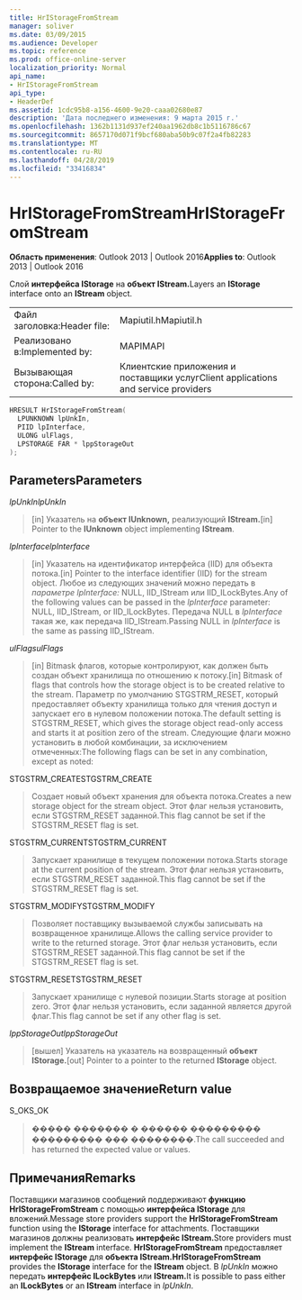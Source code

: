 ```yaml
---
title: HrIStorageFromStream
manager: soliver
ms.date: 03/09/2015
ms.audience: Developer
ms.topic: reference
ms.prod: office-online-server
localization_priority: Normal
api_name:
- HrIStorageFromStream
api_type:
- HeaderDef
ms.assetid: 1cdc95b8-a156-4600-9e20-caaa02680e87
description: 'Дата последнего изменения: 9 марта 2015 г.'
ms.openlocfilehash: 1362b1131d937ef240aa1962db8c1b5116786c67
ms.sourcegitcommit: 8657170d071f9bcf680aba50b9c07f2a4fb82283
ms.translationtype: MT
ms.contentlocale: ru-RU
ms.lasthandoff: 04/28/2019
ms.locfileid: "33416834"
---
```

# <a name="hristoragefromstream"></a><span data-ttu-id="d6fcc-103">HrIStorageFromStream</span><span class="sxs-lookup"><span data-stu-id="d6fcc-103">HrIStorageFromStream</span></span>

  
  
<span data-ttu-id="d6fcc-104">**Область применения**: Outlook 2013 | Outlook 2016</span><span class="sxs-lookup"><span data-stu-id="d6fcc-104">**Applies to**: Outlook 2013 | Outlook 2016</span></span> 
  
<span data-ttu-id="d6fcc-105">Слой **интерфейса IStorage** на **объект IStream.**</span><span class="sxs-lookup"><span data-stu-id="d6fcc-105">Layers an **IStorage** interface onto an **IStream** object.</span></span> 
  
|||
|:-----|:-----|
|<span data-ttu-id="d6fcc-106">Файл заголовка:</span><span class="sxs-lookup"><span data-stu-id="d6fcc-106">Header file:</span></span>  <br/> |<span data-ttu-id="d6fcc-107">Mapiutil.h</span><span class="sxs-lookup"><span data-stu-id="d6fcc-107">Mapiutil.h</span></span>  <br/> |
|<span data-ttu-id="d6fcc-108">Реализовано в:</span><span class="sxs-lookup"><span data-stu-id="d6fcc-108">Implemented by:</span></span>  <br/> |<span data-ttu-id="d6fcc-109">MAPI</span><span class="sxs-lookup"><span data-stu-id="d6fcc-109">MAPI</span></span>  <br/> |
|<span data-ttu-id="d6fcc-110">Вызывающая сторона:</span><span class="sxs-lookup"><span data-stu-id="d6fcc-110">Called by:</span></span>  <br/> |<span data-ttu-id="d6fcc-111">Клиентские приложения и поставщики услуг</span><span class="sxs-lookup"><span data-stu-id="d6fcc-111">Client applications and service providers</span></span>  <br/> |
   
```cpp
HRESULT HrIStorageFromStream(
  LPUNKNOWN lpUnkIn,
  PIID lpInterface,
  ULONG ulFlags,
  LPSTORAGE FAR * lppStorageOut
);
```

## <a name="parameters"></a><span data-ttu-id="d6fcc-112">Parameters</span><span class="sxs-lookup"><span data-stu-id="d6fcc-112">Parameters</span></span>

 <span data-ttu-id="d6fcc-113">_lpUnkIn_</span><span class="sxs-lookup"><span data-stu-id="d6fcc-113">_lpUnkIn_</span></span>
  
> <span data-ttu-id="d6fcc-114">[in] Указатель на **объект IUnknown,** реализующий **IStream.**</span><span class="sxs-lookup"><span data-stu-id="d6fcc-114">[in] Pointer to the **IUnknown** object implementing **IStream**.</span></span> 
    
 <span data-ttu-id="d6fcc-115">_lpInterface_</span><span class="sxs-lookup"><span data-stu-id="d6fcc-115">_lpInterface_</span></span>
  
> <span data-ttu-id="d6fcc-116">[in] Указатель на идентификатор интерфейса (IID) для объекта потока.</span><span class="sxs-lookup"><span data-stu-id="d6fcc-116">[in] Pointer to the interface identifier (IID) for the stream object.</span></span> <span data-ttu-id="d6fcc-117">Любое из следующих значений можно передать в  _параметре lpInterface:_ NULL, IID_IStream или IID_ILockBytes.</span><span class="sxs-lookup"><span data-stu-id="d6fcc-117">Any of the following values can be passed in the  _lpInterface_ parameter: NULL, IID_IStream, or IID_ILockBytes.</span></span> <span data-ttu-id="d6fcc-118">Передача NULL в  _lpInterface_ такая же, как передача IID_IStream.</span><span class="sxs-lookup"><span data-stu-id="d6fcc-118">Passing NULL in  _lpInterface_ is the same as passing IID_IStream.</span></span> 
    
 <span data-ttu-id="d6fcc-119">_ulFlags_</span><span class="sxs-lookup"><span data-stu-id="d6fcc-119">_ulFlags_</span></span>
  
> <span data-ttu-id="d6fcc-120">[in] Bitmask флагов, которые контролируют, как должен быть создан объект хранилища по отношению к потоку.</span><span class="sxs-lookup"><span data-stu-id="d6fcc-120">[in] Bitmask of flags that controls how the storage object is to be created relative to the stream.</span></span> <span data-ttu-id="d6fcc-121">Параметр по умолчанию STGSTRM_RESET, который предоставляет объекту хранилища только для чтения доступ и запускает его в нулевом положении потока.</span><span class="sxs-lookup"><span data-stu-id="d6fcc-121">The default setting is STGSTRM_RESET, which gives the storage object read-only access and starts it at position zero of the stream.</span></span> <span data-ttu-id="d6fcc-122">Следующие флаги можно установить в любой комбинации, за исключением отмеченных:</span><span class="sxs-lookup"><span data-stu-id="d6fcc-122">The following flags can be set in any combination, except as noted:</span></span>
    
<span data-ttu-id="d6fcc-123">STGSTRM_CREATE</span><span class="sxs-lookup"><span data-stu-id="d6fcc-123">STGSTRM_CREATE</span></span> 
  
> <span data-ttu-id="d6fcc-124">Создает новый объект хранения для объекта потока.</span><span class="sxs-lookup"><span data-stu-id="d6fcc-124">Creates a new storage object for the stream object.</span></span> <span data-ttu-id="d6fcc-125">Этот флаг нельзя установить, если STGSTRM_RESET заданной.</span><span class="sxs-lookup"><span data-stu-id="d6fcc-125">This flag cannot be set if the STGSTRM_RESET flag is set.</span></span> 
    
<span data-ttu-id="d6fcc-126">STGSTRM_CURRENT</span><span class="sxs-lookup"><span data-stu-id="d6fcc-126">STGSTRM_CURRENT</span></span> 
  
> <span data-ttu-id="d6fcc-127">Запускает хранилище в текущем положении потока.</span><span class="sxs-lookup"><span data-stu-id="d6fcc-127">Starts storage at the current position of the stream.</span></span> <span data-ttu-id="d6fcc-128">Этот флаг нельзя установить, если STGSTRM_RESET заданной.</span><span class="sxs-lookup"><span data-stu-id="d6fcc-128">This flag cannot be set if the STGSTRM_RESET flag is set.</span></span> 
    
<span data-ttu-id="d6fcc-129">STGSTRM_MODIFY</span><span class="sxs-lookup"><span data-stu-id="d6fcc-129">STGSTRM_MODIFY</span></span> 
  
> <span data-ttu-id="d6fcc-130">Позволяет поставщику вызываемой службы записывать на возвращенное хранилище.</span><span class="sxs-lookup"><span data-stu-id="d6fcc-130">Allows the calling service provider to write to the returned storage.</span></span> <span data-ttu-id="d6fcc-131">Этот флаг нельзя установить, если STGSTRM_RESET заданной.</span><span class="sxs-lookup"><span data-stu-id="d6fcc-131">This flag cannot be set if the STGSTRM_RESET flag is set.</span></span> 
    
<span data-ttu-id="d6fcc-132">STGSTRM_RESET</span><span class="sxs-lookup"><span data-stu-id="d6fcc-132">STGSTRM_RESET</span></span> 
  
> <span data-ttu-id="d6fcc-133">Запускает хранилище с нулевой позиции.</span><span class="sxs-lookup"><span data-stu-id="d6fcc-133">Starts storage at position zero.</span></span> <span data-ttu-id="d6fcc-134">Этот флаг нельзя установить, если заданной является другой флаг.</span><span class="sxs-lookup"><span data-stu-id="d6fcc-134">This flag cannot be set if any other flag is set.</span></span> 
    
 <span data-ttu-id="d6fcc-135">_lppStorageOut_</span><span class="sxs-lookup"><span data-stu-id="d6fcc-135">_lppStorageOut_</span></span>
  
> <span data-ttu-id="d6fcc-136">[вышел] Указатель на указатель на возвращенный **объект IStorage.**</span><span class="sxs-lookup"><span data-stu-id="d6fcc-136">[out] Pointer to a pointer to the returned **IStorage** object.</span></span> 
    
## <a name="return-value"></a><span data-ttu-id="d6fcc-137">Возвращаемое значение</span><span class="sxs-lookup"><span data-stu-id="d6fcc-137">Return value</span></span>

<span data-ttu-id="d6fcc-138">S_OK</span><span class="sxs-lookup"><span data-stu-id="d6fcc-138">S_OK</span></span> 
  
> <span data-ttu-id="d6fcc-139">����� ������� � ������ ��������� ��������� ��� ��������.</span><span class="sxs-lookup"><span data-stu-id="d6fcc-139">The call succeeded and has returned the expected value or values.</span></span>
    
## <a name="remarks"></a><span data-ttu-id="d6fcc-140">Примечания</span><span class="sxs-lookup"><span data-stu-id="d6fcc-140">Remarks</span></span>

<span data-ttu-id="d6fcc-141">Поставщики магазинов сообщений поддерживают **функцию HrIStorageFromStream** с помощью **интерфейса IStorage** для вложений.</span><span class="sxs-lookup"><span data-stu-id="d6fcc-141">Message store providers support the **HrIStorageFromStream** function using the **IStorage** interface for attachments.</span></span> <span data-ttu-id="d6fcc-142">Поставщики магазинов должны реализовать **интерфейс IStream.**</span><span class="sxs-lookup"><span data-stu-id="d6fcc-142">Store providers must implement the **IStream** interface.</span></span> <span data-ttu-id="d6fcc-143">**HrIStorageFromStream** предоставляет **интерфейс IStorage** для **объекта IStream.**</span><span class="sxs-lookup"><span data-stu-id="d6fcc-143">**HrIStorageFromStream** provides the **IStorage** interface for the **IStream** object.</span></span> <span data-ttu-id="d6fcc-144">В _lpUnkIn_ можно передать **интерфейс ILockBytes** или **IStream.**</span><span class="sxs-lookup"><span data-stu-id="d6fcc-144">It is possible to pass either an **ILockBytes** or an **IStream** interface in  _lpUnkIn_.</span></span> 
  

